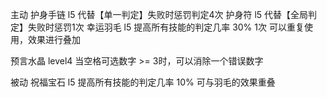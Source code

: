 主动
护身手链 l5 代替【单一判定】失败时惩罚判定4次
护身符 l5  代替【全局判定】失败时惩罚1次
幸运羽毛 l5 提高所有技能的判定几率 30% 1次 可以重复使用，效果进行叠加

预言水晶 level4 当空格可选数字 >= 3时，可以消除一个错误数字

被动
祝福宝石 l5 提高所有技能的判定几率 10% 可与羽毛的效果重叠

